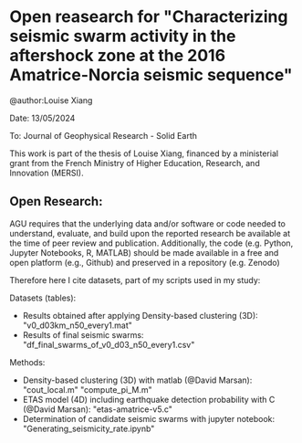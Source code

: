 # Open reasearch for "Characterizing seismic swarm activity in the aftershock zone at the 2016 Amatrice-Norcia seismic sequence"
@author:Louise Xiang

Date: 13/05/2024

To: Journal of Geophysical Research - Solid Earth

This work is part of the thesis of Louise Xiang, financed by a ministerial grant from the French Ministry of Higher Education, Research, and Innovation (MERSI).

## Open Research:
AGU requires that the underlying data and/or software or code needed to understand, evaluate, and build upon the reported research be available at the time of peer review and publication. Additionally, the code (e.g. Python, Jupyter Notebooks, R, MATLAB) should be made available in a free and open platform (e.g., Github) and preserved in a repository (e.g. Zenodo)

Therefore here I cite datasets, part of my scripts used in my study:

Datasets (tables): 
- Results obtained after applying Density-based clustering (3D): "v0_d03km_n50_every1.mat"
- Results of final seismic swarms: "df_final_swarms_of_v0_d03_n50_every1.csv"

Methods:
- Density-based clustering (3D) with matlab (@David Marsan): "cout_local.m"
                                                             "compute_pi_M.m"
- ETAS model (4D) including earthquake detection probability with C (@David Marsan): "etas-amatrice-v5.c"
- Determination of candidate seismic swarms with jupyter notebook: "Generating_seismicity_rate.ipynb"


